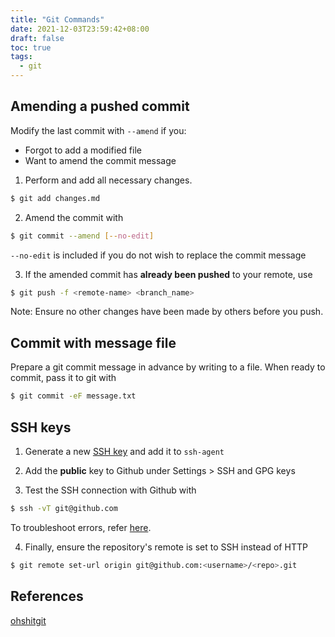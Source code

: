 ```yaml
---
title: "Git Commands"
date: 2021-12-03T23:59:42+08:00
draft: false
toc: true
tags:
  - git
---
```


## Amending a pushed commit
Modify the last commit with `--amend` if you:
- Forgot to add a modified file
- Want to amend the commit message

1. Perform and add all necessary changes.

```bash
$ git add changes.md
```

2. Amend the commit with

```bash
$ git commit --amend [--no-edit]
```

`--no-edit` is included if you do not wish to replace the commit message

3. If the amended commit has **already been pushed** to your remote, use

```bash
$ git push -f <remote-name> <branch_name>
```

Note: Ensure no other changes have been made by others before you push.

## Commit with message file
Prepare a git commit message in advance by writing to a file. When ready to
commit, pass it to git with
```bash
$ git commit -eF message.txt
```

## SSH keys
1. Generate a new [SSH key](/notes/ssh-cheatsheet) and add it to `ssh-agent`

2. Add the **public** key to Github under Settings > SSH and GPG keys

3. Test the SSH connection with Github with
```bash
$ ssh -vT git@github.com
```
To troubleshoot errors, refer [here](https://docs.github.com/en/authentication/troubleshooting-ssh/error-permission-denied-publickey).

4. Finally, ensure the repository's remote is set to SSH instead of HTTP
```bash
$ git remote set-url origin git@github.com:<username>/<repo>.git
```

## References
[ohshitgit](https://ohshitgit.com)
